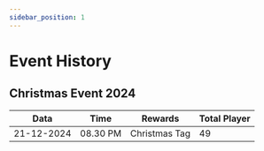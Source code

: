 ```yaml
---
sidebar_position: 1
---
```


# Event History

## Christmas Event 2024

| Data       | Time     | Rewards       | Total Player |
| ---------- | -------- | ------------- | ------------ |
| 21-12-2024 | 08.30 PM | Christmas Tag | 49           |
